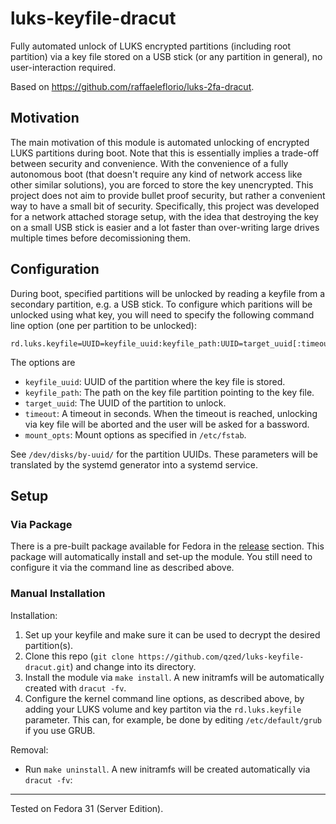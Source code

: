 # luks-keyfile-dracut

Fully automated unlock of LUKS encrypted partitions (including root partition) via a key file stored on a USB stick (or any partition in general), no user-interaction required.

Based on https://github.com/raffaeleflorio/luks-2fa-dracut.

## Motivation

The main motivation of this module is automated unlocking of encrypted LUKS partitions during boot.
Note that this is essentially implies a trade-off between security and convenience.
With the convenience of a fully autonomous boot (that doesn't require any kind of network access like other similar solutions), you are forced to store the key unencrypted.
This project does not aim to provide bullet proof security, but rather a convenient way to have a small bit of security.
Specifically, this project was developed for a network attached storage setup, with the idea that destroying the key on a small USB stick is easier and a lot faster than over-writing large drives multiple times before decomissioning them.

## Configuration

During boot, specified partitions will be unlocked by reading a keyfile from a secondary partition, e.g. a USB stick.
To configure which paritions will be unlocked using what key, you will need to specify the following command line option (one per partition to be unlocked):
```
rd.luks.keyfile=UUID=keyfile_uuid:keyfile_path:UUID=target_uuid[:timeout[:mount_opts]]
```
The options are
- `keyfile_uuid`: UUID of the partition where the key file is stored.
- `keyfile_path`: The path on the key file partition pointing to the key file.
- `target_uuid`: The UUID of the partition to unlock.
- `timeout`: A timeout in seconds.
   When the timeout is reached, unlocking via key file will be aborted and the user will be asked for a bassword.
- `mount_opts`: Mount options as specified in `/etc/fstab`.

See `/dev/disks/by-uuid/` for the partition UUIDs. These parameters will be translated by the systemd generator into a systemd service.

## Setup

### Via Package

There is a pre-built package available for Fedora in the [release](https://github.com/qzed/luks-keyfile-dracut/releases) section.
This package will automatically install and set-up the module.
You still need to configure it via the command line as described above.

### Manual Installation

Installation:
1. Set up your keyfile and make sure it can be used to decrypt the desired partition(s).
2. Clone this repo (`git clone https://github.com/qzed/luks-keyfile-dracut.git`) and change into its directory.
3. Install the module via `make install`.
   A new initramfs will be automatically created with `dracut -fv`.
4. Configure the kernel command line options, as described above, by adding your LUKS volume and key partiton via the `rd.luks.keyfile` parameter.
   This can, for example, be done by editing `/etc/default/grub` if you use GRUB.

Removal:
- Run `make uninstall`.
  A new initramfs will be created automatically via `dracut -fv`:

---

Tested on Fedora 31 (Server Edition).
